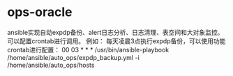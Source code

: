 # ops-oracle
ansible实现自动expdp备份、alert日志分析、日志清理、表空间和大对象监控。
可以配置crontab进行调用。
例如： 
  每天凌晨3点执行expdp备份，可以使用功能crontab进行配置：
  00 03 * * * /usr/bin/ansible-playbook /home/ansible/auto_ops/expdp_backup.yml -i /home/ansible/auto_ops/hosts
